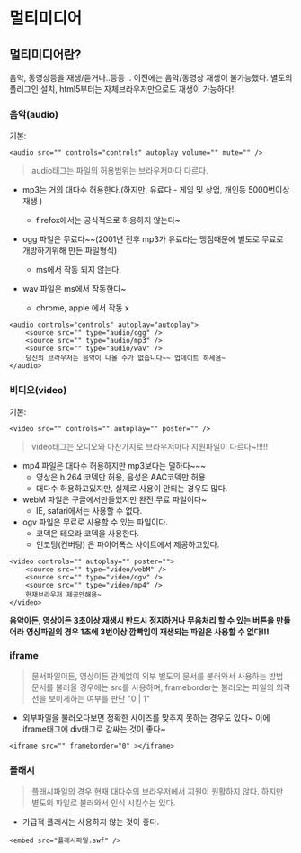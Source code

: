 # 멀티미디어
## 멀티미디어란?
음악, 동영상등을 재생/듣거나..등등 ..
이전에는 음악/동영상 재생이 불가능했다. 별도의 플러그인 설치,
html5부터는 자체브라우저만으로도 재생이 가능하다!!

### 음악(audio)
기본:  
```
<audio src="" controls="controls" autoplay volume="" mute="" />
```
> audio태그는 파일의 허용범위는 브라우저마다 다르다.
* mp3는 거의 대다수 허용한다.(하지만, 유료다 - 게임 및 상업, 개인등 5000번이상 재생 )
	- firefox에서는 공식적으로 허용하지 않는다~
	
* ogg 파일은 무료다~~(2001년 전후 mp3가 유료라는 맹점때문에 별도로 무료로 개방하기위해 만든 파일형식)
	- ms에서 작동 되지 않는다.
	
* wav 파일은 ms에서 작동한다~
	- chrome, apple 에서 작동 x
	
```
<audio controls="controls" autoplay="autoplay">
	<source src="" type="audio/ogg" />
	<source src="" type="audio/mp3" />
	<source src="" type="audio/wav" />
	당신의 브라우저는 음악이 나올 수가 없습니다~~ 업데이트 하세욤~
</audio>
```
	
### 비디오(video)
기본:
```
<video src="" controls="" autoplay="" poster="" />
```
> video태그는 오디오와 마찬가지로 브라우저마다 지원파일이 다르다~!!!!!
* mp4 파일은 대다수 허용하지만 mp3보다는 덜하다~~~
	- 영상은 h.264 코덱만 허용, 음성은 AAC코덱만 허용  
	- 대다수 허용하고있지만, 실제로 사용이 안되는 경우도 많다.	
* webM 파일은 구글에서만들었지만 완전 무료 파일이다~
	- IE, safari에서는 사용할 수 없다.
* ogv 파일은 무료로 사용할 수 있는 파일이다.
	- 코덱은 테오라 코덱을 사용한다.
	- 인코딩(컨버팅) 은 파이어폭스 사이트에서 제공하고있다.

```
<video controls="" autoplay="" poster="">
	<source src="" type="video/webM" />
	<source src="" type="video/ogv" />
	<source src="" type="video/mp4" />
	현재브라우저 제공안해욤~
</video>
```
**음악이든, 영상이든 3초이상 재생시 
반드시 정지하거나 무음처리 할 수 있는 버튼을 만들어라**
**영상파일의 경우 1초에 3번이상 깜빡임이 재생되는 파일은 사용할 수 없다!!!**

### iframe
> 문서파일이든, 영상이든 관계없이 외부 별도의 문서를 불러와서 사용하는 방법
문서를 불러올 경우에는 src를 사용하며, frameborder는 불러오는 파일의 외곽선을
보이게하는 여부를 판단 "0 | 1"
* 외부파일을 불러오다보면 정확한 사이즈를 맞추지 못하는 경우도 있다~
이에 iframe태그에 div태그로 감싸는 것이 좋다~

```
<iframe src="" frameborder="0" ></iframe>
```

### 플래시
> 플래시파일의 경우 현재 대다수의 브라우저에서 지원이 원활하지 않다.
하지만 별도의 파일로 불러와서 인식 시킬수는 있다.
* 가급적 플래시는 사용하지 않는 것이 좋다.

```
<embed src="플래시파일.swf" />
```







